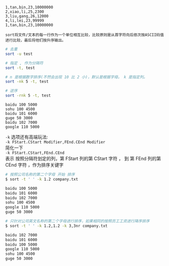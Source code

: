 ```
1,tan,bin,23,10000000
2,xiao,li,25,2300
3,liu,gang,26,12000
4,li,lei,23,99999
1,tan,bin,23,10000000
```

    sort将文件/文本的每一行作为一个单位相互比较，比较原则是从首字符向后依次按ASCII码值进行比较，最后将他们按升序输出。

```bash
# 去重
sort -u test

# 指定 , 作为分隔符
sort -t, test

# n 是根据数字排序(不然会出现 10 比 2 小)，默认是根据字母。 k 是指定列。
sort -nk 5 -t, test

# 逆序
sort -rnk 5 -t, test
```

```
baidu 100 5000
sohu 100 4500
baidu 101 6000
guge 50 3000
baidu 102 7000
google 110 5000
```
`-k` 选项还有高端玩法:   
`-k FStart.CStart Modifier,FEnd.CEnd Modifier`   
简化一下   
`-k FStart.CStart,FEnd.CEnd`   
表示 按照分隔符划定的列，第 FStart 列的第 CStart 字符 ， 到 第 FEnd 列的第 CEnd 字符 ，作为排序关键字

```bash
# 按照公司名称的第二个字母 开始 排序
$ sort -t ' ' -k 1.2 company.txt

baidu 100 5000
baidu 101 6000
baidu 102 7000
sohu 100 4500
google 110 5000
guge 50 3000
```

```bash
# 只针对公司英文名称的第二个字母进行排序，如果相同的按照员工工资进行降序排序
$ sort -t ' ' -k 1.2,1.2 -k 3,3nr company.txt

baidu 102 7000
baidu 101 6000
baidu 100 5000
google 110 5000
sohu 100 4500
guge 50 3000
```
